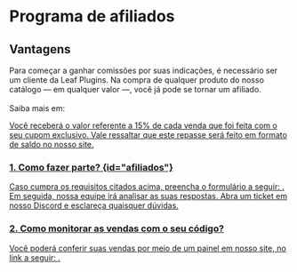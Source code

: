 # Programa de afiliados

## Vantagens

<p>
    Para começar a ganhar comissões por suas indicações, é necessário ser um cliente da Leaf Plugins. Na compra de qualquer produto do nosso catálogo — em qualquer valor —, você já pode se tornar um afiliado.<br>
    <br>
    Saiba mais em: <a href="https://leafplugins.com/dashboard/affiliate."/>
</p>

<p>
    Você receberá o valor referente a 15% de cada venda que foi feita com o seu cupom exclusivo. Vale ressaltar que este repasse será feito em formato de saldo no nosso site.
</p>

### 1. Como fazer parte? {id="afiliados"}

<p>
    Caso cumpra os requisitos citados acima, preencha o formulário a seguir: <a href="https://forms.gle/QYaS2dsp6MRRhgKGA"/>. Em seguida, nossa equipe irá analisar as suas respostas. Abra um ticket em nosso Discord e esclareça quaisquer dúvidas.
</p>

### 2. Como monitorar as vendas com o seu código?

<p>
    Você poderá conferir suas vendas por meio de um painel em nosso site, no link a seguir: <a href="https://leafplugins.com/dashboard/sales"/>.
</p>
